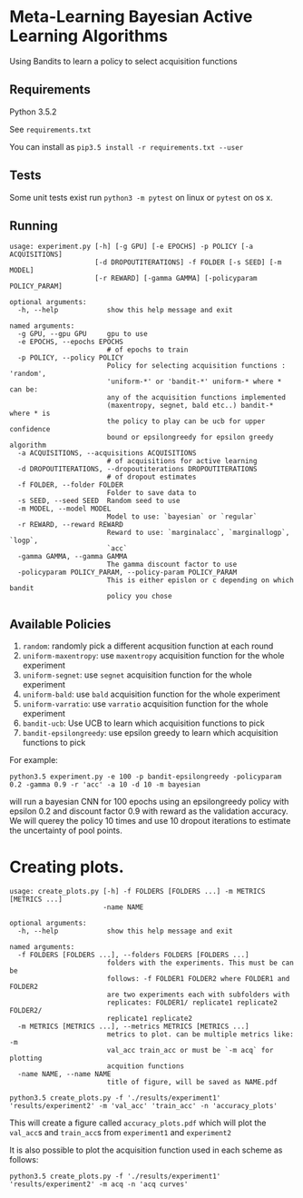 # Meta-Learning Bayesian Active Learning Algorithms
Using Bandits to learn a policy to select acquisition functions

## Requirements
Python 3.5.2

See `requirements.txt`

You can install as `pip3.5 install -r requirements.txt --user`

## Tests
Some unit tests exist
run `python3 -m pytest` on linux or `pytest` on os x.

## Running

```
usage: experiment.py [-h] [-g GPU] [-e EPOCHS] -p POLICY [-a ACQUISITIONS]
                     [-d DROPOUTITERATIONS] -f FOLDER [-s SEED] [-m MODEL]
                     [-r REWARD] [-gamma GAMMA] [-policyparam POLICY_PARAM]

optional arguments:
  -h, --help            show this help message and exit

named arguments:
  -g GPU, --gpu GPU     gpu to use
  -e EPOCHS, --epochs EPOCHS
                        # of epochs to train
  -p POLICY, --policy POLICY
                        Policy for selecting acquisition functions : 'random',
                        'uniform-*' or 'bandit-*' uniform-* where * can be:
                        any of the acquisition functions implemented
                        (maxentropy, segnet, bald etc..) bandit-* where * is
                        the policy to play can be ucb for upper confidence
                        bound or epsilongreedy for epsilon greedy algorithm
  -a ACQUISITIONS, --acquisitions ACQUISITIONS
                        # of acquisitions for active learning
  -d DROPOUTITERATIONS, --dropoutiterations DROPOUTITERATIONS
                        # of dropout estimates
  -f FOLDER, --folder FOLDER
                        Folder to save data to
  -s SEED, --seed SEED  Random seed to use
  -m MODEL, --model MODEL
                        Model to use: `bayesian` or `regular`
  -r REWARD, --reward REWARD
                        Reward to use: `marginalacc`, `marginallogp`, `logp`,
                        `acc`
  -gamma GAMMA, --gamma GAMMA
                        The gamma discount factor to use
  -policyparam POLICY_PARAM, --policy-param POLICY_PARAM
                        This is either epislon or c depending on which bandit
                        policy you chose

```

## Available Policies

1. `random`: randomly pick a different acqusition function at each round
2. `uniform-maxentropy`: use `maxentropy` acquisition function for the whole experiment
1. `uniform-segnet`: use `segnet` acquisition function for the whole experiment
1. `uniform-bald`: use `bald` acquisition function for the whole experiment
1. `uniform-varratio`: use `varratio` acquisition function for the whole experiment
1. `bandit-ucb`: Use UCB to learn which acquisition functions to pick
2. `bandit-epsilongreedy`: use epsilon greedy to learn which acquisition functions to pick


For example:

```
python3.5 experiment.py -e 100 -p bandit-epsilongreedy -policyparam 0.2 -gamma 0.9 -r 'acc' -a 10 -d 10 -m bayesian
```

will run a bayesian CNN for 100 epochs using an epsilongreedy policy with epsilon 0.2 and discount factor 0.9 with reward as the validation accuracy. We will querey the policy 10 times and use 10 dropout iterations to estimate the uncertainty of pool points.


# Creating plots.

```
usage: create_plots.py [-h] -f FOLDERS [FOLDERS ...] -m METRICS [METRICS ...]
                       -name NAME

optional arguments:
  -h, --help            show this help message and exit

named arguments:
  -f FOLDERS [FOLDERS ...], --folders FOLDERS [FOLDERS ...]
                        folders with the experiments. This must be can be
                        follows: -f FOLDER1 FOLDER2 where FOLDER1 and FOLDER2
                        are two experiments each with subfolders with
                        replicates: FOLDER1/ replicate1 replicate2 FOLDER2/
                        replicate1 replicate2
  -m METRICS [METRICS ...], --metrics METRICS [METRICS ...]
                        metrics to plot. can be multiple metrics like: -m
                        val_acc train_acc or must be `-m acq` for plotting
                        acquition functions
  -name NAME, --name NAME
                        title of figure, will be saved as NAME.pdf

```


```
python3.5 create_plots.py -f './results/experiment1' 'results/experiment2' -m 'val_acc' 'train_acc' -n 'accuracy_plots'
```

This will create a figure called `accuracy_plots.pdf` which will plot the `val_acc`s and `train_acc`s from `experiment1` and `experiment2`


It is also possible to plot the acquisition function used in each scheme as follows:

```
python3.5 create_plots.py -f './results/experiment1' 'results/experiment2' -m acq -n 'acq curves'
```
